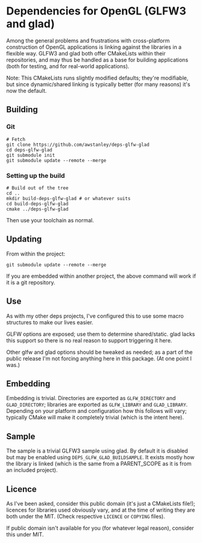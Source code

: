 # Dependencies for OpenGL (GLFW3 and glad)

Among the general problems and frustrations with cross-platform construction of OpenGL applications is linking against the libraries in a flexible way.  GLFW3 and glad both offer CMakeLists within their repositories, and may thus be handled as a base for building applications (both for testing, and for real-world applications).

Note: This CMakeLists runs slightly modified defaults; they're modifiable, but since dynamic/shared linking is typically better (for many reasons) it's now the default.

## Building

### Git

    # Fetch
    git clone https://github.com/awstanley/deps-glfw-glad
    cd deps-glfw-glad
    git submodule init
    git submodule update --remote --merge


### Setting up the build

    # Build out of the tree
    cd ..
    mkdir build-deps-glfw-glad # or whatever suits
    cd build-deps-glfw-glad
    cmake ../deps-glfw-glad

Then use your toolchain as normal.

## Updating

From within the project:

    git submodule update --remote --merge

If you are embedded within another project, the above command will work if it is a git repository.

## Use

As with my other deps projects, I've configured this to use some macro structures to make our lives easier.  

GLFW options are exposed; use them to determine shared/static.  glad lacks this support so there is no real reason to support triggering it here.

Other glfw and glad options should be tweaked as needed; as a part of the public release I'm not forcing anything here in this package.  (At one point I was.)

## Embedding

Embedding is trivial.  Directories are exported as `GLFW_DIRECTORY` and `GLAD_DIRECTORY`; libraries are exported as `GLFW_LIBRARY` and `GLAD_LIBRARY`.  Depending on your platform and configuration how this follows will vary; typically CMake will make it completely trivial (which is the intent here).

## Sample

The sample is a trivial GLFW3 sample using glad.  By default it is disabled but may be enabled using `DEPS_GLFW_GLAD_BUILDSAMPLE`.  It exists mostly how the library is linked (which is the same from a PARENT_SCOPE as it is from an included project).

## Licence

As I've been asked, consider this public domain (it's just a CMakeLists file!); licences for libraries used obviously vary, and at the time of writing they are both under the MIT.  (Check respective `LICENCE` or `COPYING` files).

If public domain isn't available for you (for whatever legal reason), consider this under MIT.